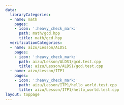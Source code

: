 ```yaml
---
data:
  libraryCategories:
  - name: math
    pages:
    - icon: ':heavy_check_mark:'
      path: math/gcd.hpp
      title: math/gcd.hpp
  verificationCategories:
  - name: aizu/Lesson/ALDS1
    pages:
    - icon: ':heavy_check_mark:'
      path: aizu/Lesson/ALDS1/gcd.test.cpp
      title: aizu/Lesson/ALDS1/gcd.test.cpp
  - name: aizu/Lesson/ITP1
    pages:
    - icon: ':heavy_check_mark:'
      path: aizu/Lesson/ITP1/hello_world.test.cpp
      title: aizu/Lesson/ITP1/hello_world.test.cpp
layout: toppage
---
```

